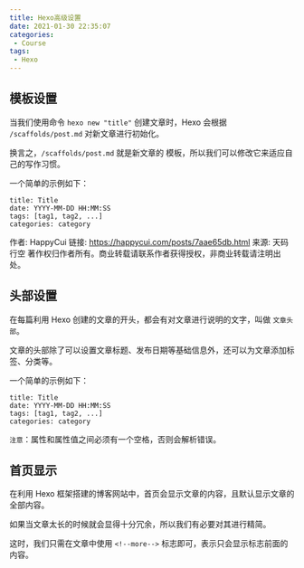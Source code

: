 ```yaml
---
title: Hexo高级设置
date: 2021-01-30 22:35:07
categories: 
 - Course
tags: 
 - Hexo
---
```

## 模板设置
当我们使用命令 `hexo new "title"` 创建文章时，Hexo 会根据 `/scaffolds/post.md` 对新文章进行初始化。

换言之，`/scaffolds/post.md` 就是新文章的 模板，所以我们可以修改它来适应自己的写作习惯。

一个简单的示例如下：

    title: Title
    date: YYYY-MM-DD HH:MM:SS
    tags: [tag1, tag2, ...]
    categories: category

作者: HappyCui
链接: https://happycui.com/posts/7aae65db.html
来源: 天码行空
著作权归作者所有。商业转载请联系作者获得授权，非商业转载请注明出处。

## 头部设置
在每篇利用 Hexo 创建的文章的开头，都会有对文章进行说明的文字，叫做 `文章头部`。

文章的头部除了可以设置文章标题、发布日期等基础信息外，还可以为文章添加标签、分类等。

一个简单的示例如下：

    title: Title
    date: YYYY-MM-DD HH:MM:SS
    tags: [tag1, tag2, ...]
    categories: category
    
`注意`：属性和属性值之间必须有一个空格，否则会解析错误。

## 首页显示
在利用 Hexo 框架搭建的博客网站中，首页会显示文章的内容，且默认显示文章的全部内容。

如果当文章太长的时候就会显得十分冗余，所以我们有必要对其进行精简。

这时，我们只需在文章中使用 `<!--more-->` 标志即可，表示只会显示标志前面的内容。